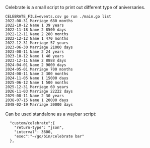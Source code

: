 Celebrate is a small script to print out different type of aniversaries.

```
CELEBRATE_FILE=events.csv go run ./main.go list
2022-08-31 Marriage 680 months
2022-10-12 Name 1 39 years
2022-11-18 Name 2 8500 days
2022-12-11 Name 2 280 months
2022-12-12 Name 1 470 months
2022-12-31 Marriage 57 years
2023-06-30 Marriage 21000 days
2023-08-11 Name 2 24 years
2023-10-12 Name 1 40 years
2023-12-11 Name 2 8888 days
2024-04-01 Name 2 9000 days
2024-05-01 Marriage 700 months
2024-08-11 Name 2 300 months
2024-11-05 Name 1 15000 days
2025-06-12 Name 1 500 months
2025-12-31 Marriage 60 years
2026-11-03 Marriage 22222 days
2029-08-11 Name 2 30 years
2038-07-15 Name 1 20000 days
2048-02-19 Marriage 30000 days
```

Can be used standalone as a waybar script:

```
  "custom/celebrate":{
    "return-type": "json",
    "interval": 3600,
    "exec":"~/go/bin/celebrate bar"
  },
```

